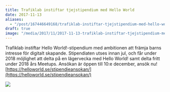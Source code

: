 ```yaml
---
title: Trafiklab instiftar tjejstipendium med Hello World
date: 2017-11-13
aliases:
  - "/post/167446649168/trafiklab-instiftar-tjejstipendium-med-hello-world"
draft: true
image: "/media/2017/11/2017-11-13-trafiklab-instiftar-tjejstipendium-med-hello-world-1.png"
---
```


 Trafiklab instiftar Hello World!-stipendium med ambitionen att främja barns intresse för digitalt skapande.
Stipendiaten utses innan jul, och får under 2018 möjlighet att delta på en lägervecka med Hello World! samt delta fritt under 2018 års Meetups. Ansökan är öppen till 10:e december, ansök nu!
[https://helloworld.se/stipendieansokan/](https://helloworld.se/stipendieansokan/)


![](/media/2017/11/2017-11-13-trafiklab-instiftar-tjejstipendium-med-hello-world-1.png)


 
